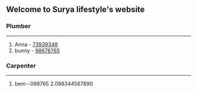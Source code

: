 ## Welcome to Surya lifestyle's website

### Plumber
----
1. Anna - [73939348](https://github.com/mmori7/fhgfhgfhg/edit/main/README.md)
2. bunny - [98678765](tel:9824463205)

### Carpenter
----
1. bem--098765
2.098344567890

